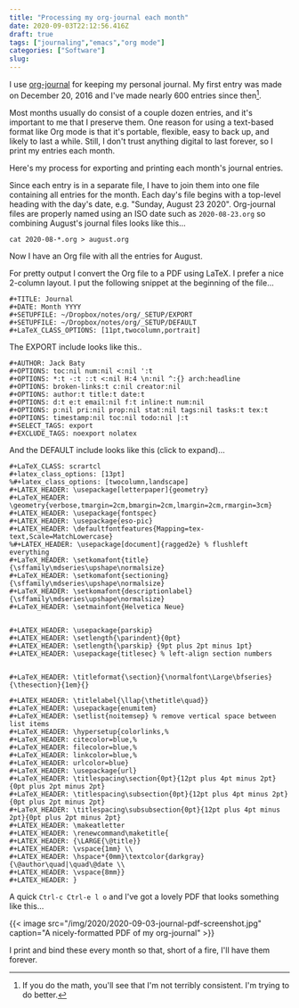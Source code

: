 ```yaml
---
title: "Processing my org-journal each month"
date: 2020-09-03T22:12:56.416Z
draft: true
tags: ["journaling","emacs","org mode"]
categories: ["Software"]
slug:
---
```


I use [org-journal](https://github.com/bastibe/org-journal][org-journal) for keeping my personal journal. My first entry was made on December 20, 2016 and I've made nearly 600 entries since then[^entries]. 

Most months usually do consist of a couple dozen entries, and it's important to me that I preserve them. One reason for using a text-based format like Org mode is that it's portable, flexible, easy to back up, and likely to last a while. Still, I don't trust anything digital to last forever, so I print my entries each month.

Here's my process for exporting and printing each month's journal entries.

Since each entry is in a separate file, I have to join them into one file containing all entries for the month. Each day's file begins with a top-level heading with the day's date, e.g. "Sunday, August 23 2020". Org-journal files are properly named using an ISO date such as `2020-08-23.org` so combining August's journal files looks like this...

`cat 2020-08-*.org > august.org`

Now I have an Org file with all the entries for August.

For pretty output I convert the Org file to a PDF using LaTeX. I prefer a nice 2-column layout. I put the following snippet at the beginning of the file...

```org-mode
#+TITLE: Journal
#+DATE: Month YYYY
#+SETUPFILE: ~/Dropbox/notes/org/_SETUP/EXPORT
#+SETUPFILE: ~/Dropbox/notes/org/_SETUP/DEFAULT
#+LaTeX_CLASS_OPTIONS: [11pt,twocolumn,portrait]
```

The EXPORT include looks like this..

```
#+AUTHOR: Jack Baty
#+OPTIONS: toc:nil num:nil <:nil ':t
#+OPTIONS: *:t -:t ::t <:nil H:4 \n:nil ^:{} arch:headline
#+OPTIONS: broken-links:t c:nil creator:nil
#+OPTIONS: author:t title:t date:t
#+OPTIONS: d:t e:t email:nil f:t inline:t num:nil
#+OPTIONS: p:nil pri:nil prop:nil stat:nil tags:nil tasks:t tex:t
#+OPTIONS: timestamp:nil toc:nil todo:nil |:t
#+SELECT_TAGS: export
#+EXCLUDE_TAGS: noexport nolatex

```

And the DEFAULT include looks like this (click to expand)...

```
#+LaTeX_CLASS: scrartcl
#+latex_class_options: [13pt]
%#+latex_class_options: [twocolumn,landscape]
#+LATEX_HEADER: \usepackage[letterpaper]{geometry}
#+LaTeX_HEADER: \geometry{verbose,tmargin=2cm,bmargin=2cm,lmargin=2cm,rmargin=3cm}
#+LATEX_HEADER: \usepackage{fontspec}
#+LATEX_HEADER: \usepackage{eso-pic}
#+LATEX_HEADER: \defaultfontfeatures{Mapping=tex-text,Scale=MatchLowercase}
%#+LATEX_HEADER: \usepackage[document]{ragged2e} % flushleft everything
#+LaTeX_HEADER: \setkomafont{title}{\sffamily\mdseries\upshape\normalsize}
#+LaTeX_HEADER: \setkomafont{sectioning}{\sffamily\mdseries\upshape\normalsize}
#+LaTeX_HEADER: \setkomafont{descriptionlabel}{\sffamily\mdseries\upshape\normalsize}
#+LaTeX_HEADER: \setmainfont{Helvetica Neue}


#+LATEX_HEADER: \usepackage{parskip}
#+LATEX_HEADER: \setlength{\parindent}{0pt}
#+LATEX_HEADER: \setlength{\parskip} {9pt plus 2pt minus 1pt}
#+LATEX_HEADER: \usepackage{titlesec} % left-align section numbers


#+LaTeX_HEADER: \titleformat{\section}{\normalfont\Large\bfseries}{\thesection}{1em}{}

#+LATEX_HEADER: \titlelabel{\llap{\thetitle\quad}}
#+LaTeX_HEADER: \usepackage{enumitem}
#+LaTeX_HEADER: \setlist{noitemsep} % remove vertical space between list items
#+LaTeX_HEADER: \hypersetup{colorlinks,%
#+LaTeX_HEADER: citecolor=blue,%
#+LaTeX_HEADER: filecolor=blue,%
#+LaTeX_HEADER: linkcolor=blue,%
#+LaTeX_HEADER: urlcolor=blue}
#+LaTeX_HEADER: \usepackage{url}
#+LaTeX_HEADER: \titlespacing\section{0pt}{12pt plus 4pt minus 2pt}{0pt plus 2pt minus 2pt}
#+LaTeX_HEADER: \titlespacing\subsection{0pt}{12pt plus 4pt minus 2pt}{0pt plus 2pt minus 2pt}
#+LaTeX_HEADER: \titlespacing\subsubsection{0pt}{12pt plus 4pt minus 2pt}{0pt plus 2pt minus 2pt}
#+LATEX_HEADER: \makeatletter
#+LATEX_HEADER: \renewcommand\maketitle{
#+LATEX_HEADER: {\LARGE{\@title}}
#+LATEX_HEADER: \vspace{1mm} \\
#+LATEX_HEADER: \hspace*{0mm}\textcolor{darkgray}{\@author\quad|\quad\@date \\
#+LATEX_HEADER: \vspace{8mm}}
#+LATEX_HEADER: }
```

A quick `Ctrl-c Ctrl-e l o` and I've got a lovely PDF that looks something like this...

{{< image src="/img/2020/2020-09-03-journal-pdf-screenshot.jpg" caption="A nicely-formatted PDF of my org-journal" >}}

I print and bind these every month so that, short of a fire, I'll have them forever.



[^entries]: If you do the math, you'll see that I'm not terribly consistent. I'm trying to do better.



